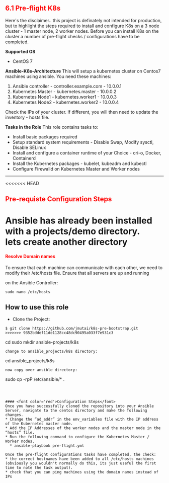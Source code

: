 ## <font color='red'>6.1 Pre-flight K8s</font>
Here's the disclaimer..  this project is definately not intended for production, but to highlight the steps required to install and configure K8s on a 3 node cluster - 1 master node, 2 worker nodes. Before you can install K8s on the cluster a number of pre-flight checks / configurations have to be completed.

**Supported OS**
* CentOS 7

**Ansible-K8s-Architecture**
This will setup a kubernetes cluster on Centos7 machines using ansible.
You need these machines:
1. Ansible controller - controller.example.com    - 10.0.0.1 
2. Kubernetes Master  - kubernetes.master         - 10.0.0.2 
3. Kubernetes Node1   - kubernetes.worker1        - 10.0.0.3 
4. Kubernetes Node2   - kubernetes.worker2        - 10.0.0.4 

Check the IPs of your cluster. If different, you will then need to update the inventory - hosts file.


**Tasks in the Role**
This role contains tasks to:
- Install basic packages required
- Setup standard system requirements - Disable Swap, Modify sysctl, Disable SELinux
- Install and configure a container runtime of your Choice - cri-o, Docker, Containerd
- Install the Kubernetes packages - kubelet, kubeadm and kubectl
- Configure Firewalld on Kubernetes Master and Worker nodes

---

<<<<<<< HEAD
## <font color='red'>Pre-requiste Configuration Steps</font>
Ansible has already been installed with a projects/demo directory.   
lets create another directory 
=======
#### <font color='red'>Resolve Domain names</font>
To ensure that each machine can communicate with each other, we need to modify their /etc/hosts file.  Ensure that all servers are up and running

on the Ansible Controller:
```
sudo nano /etc/hosts
```





## How to use this role

- Clone the Project:

```
$ git clone https://github.com/jmutai/k8s-pre-bootstrap.git
>>>>>>> 9352bddef11de1128cc48dc90495a033f7e931c3
```
cd
sudo mkdir ansible-projects/k8s
```
change to ansible_projects/k8s directory:
```
cd ansible_projects/k8s
```
now copy over ansible directory:
```
sudo cp -rpP /etc/ansible/* .
```



#### <font color='red'>Configuration Steps</font>
Once you have successfully cloned the repository into your Ansible Server, navigate to the centos directory and make the following changes.
* Change the “ad_addr” in the env_variables file with the IP address of the Kubernetes master node.
* Add the IP Addresses of the worker nodes and the master node in the “hosts” file.
* Run the following command to configure the Kubernetes Master / Worker nodes.
  * ansible-playbook pre-flight.yml

Once the pre-flight configurations tasks have completed, the check:
* the correct hostnames have been added to all /etc/hosts machines (obviously you wouldn't normally do this, its just useful the first time to note the task output).
* check that you can ping machines using the domain names instead of IPs





```

